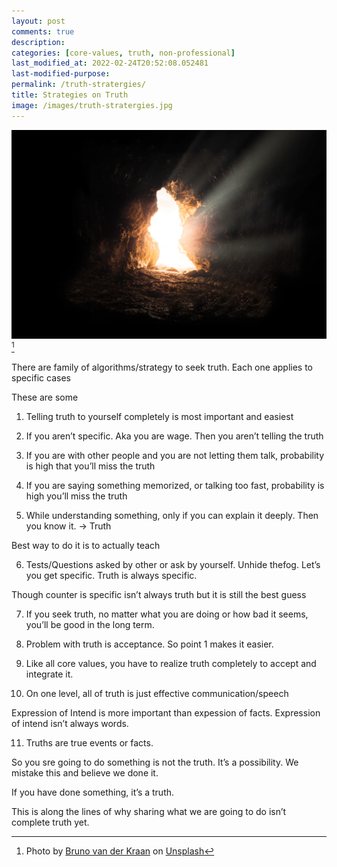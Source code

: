 ```yaml
---
layout: post
comments: true
description:
categories: [core-values, truth, non-professional]
last_modified_at: 2022-02-24T20:52:08.052481
last-modified-purpose:
permalink: /truth-stratergies/
title: Strategies on Truth
image: /images/truth-stratergies.jpg
---
```

![](/images/truth-stratergies.jpg)
[^1]

There are family of algorithms/strategy to seek truth. Each one applies to specific cases

These are some

1. Telling truth to yourself completely is most important and easiest

2. If you aren’t specific. Aka you are wage. Then you aren’t telling the truth

3. If you are with other people and you are not letting them talk, probability is high that you’ll miss the truth

4. If you are saying something memorized, or talking too fast, probability is high you’ll miss the truth

5. While understanding something, only if you can explain it deeply. Then you know it. -> Truth

Best way to do it is to actually teach

6. Tests/Questions asked by other or ask by yourself. Unhide thefog. Let’s you get specific. Truth is always specific.

Though counter is specific isn’t always truth but it is still the best guess

7. If you seek truth, no matter what you are doing or how bad it seems, you’ll be good in the long term.

8. Problem with truth is acceptance. So point 1 makes it easier.

9. Like all core values, you have to realize truth completely to accept and integrate it.

10. On one level, all of truth is just effective communication/speech

Expression of Intend is more important than expession of facts. Expression of intend isn’t always words.

11. Truths are true events or facts.

So you sre going to do something is not the truth. It’s a possibility. We mistake this and believe we done it.

If you have done something, it’s a truth.

This is along the lines of why sharing what we are going to do isn’t complete truth yet.


[^1]: Photo by <a href="https://unsplash.com/@brunovdkraan?utm_source=unsplash&utm_medium=referral&utm_content=creditCopyText">Bruno van der Kraan</a> on <a href="https://unsplash.com/s/photos/truth?utm_source=unsplash&utm_medium=referral&utm_content=creditCopyText">Unsplash</a>
  